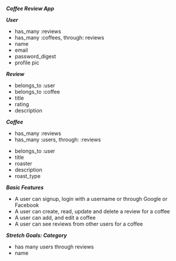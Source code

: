 ***Coffee Review App***

***User***
- has_many :reviews
- has_many :coffees, through: reviews
- name
- email
- password_digest
- profile pic

***Review***
- belongs_to :user
- belongs_to :coffee
- title
- rating
- description


***Coffee***
- has_many :reviews
- has_many :users, through: :reviews
<!-- - belongs_to :category -->
- belongs_to :user
- title
- roaster
- description
- roast_type

***Basic Features***
- A user can signup, login with a username or through Google or Facebook
- A user can create, read, update and delete a review for a coffee
- A user can add, and edit a coffee
- A user can see reviews from other users for a coffee


***Stretch Goals:
Category***
- has many users through reviews
- name

<!--
Comment
- belongs_to :user
- belongs_to :coffee
- text -->
